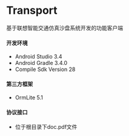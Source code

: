 # Transport

基于联想智能交通仿真沙盘系统开发的功能客户端


#### 开发环境
* Android Studio 3.4
* Android Gradle 3.4.0
* Compile Sdk Version 28

#### 第三方框架
* OrmLite 5.1

#### 协议接口
* 位于根目录下doc.pdf文件
